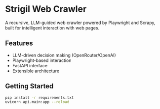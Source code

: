 # Strigil Web Crawler

A recursive, LLM-guided web crawler powered by Playwright and Scrapy, built for intelligent interaction with web pages.

## Features

- LLM-driven decision making (OpenRouter/OpenAI)
- Playwright-based interaction
- FastAPI interface
- Extensible architecture

## Getting Started

```bash
pip install -r requirements.txt
uvicorn api.main:app --reload
```
